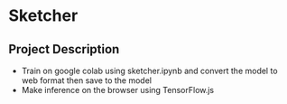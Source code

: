 # Sketcher 

## Project Description 

* Train on google colab using sketcher.ipynb and convert the model to web format then save to the model 
* Make inference on the browser using TensorFlow.js 


